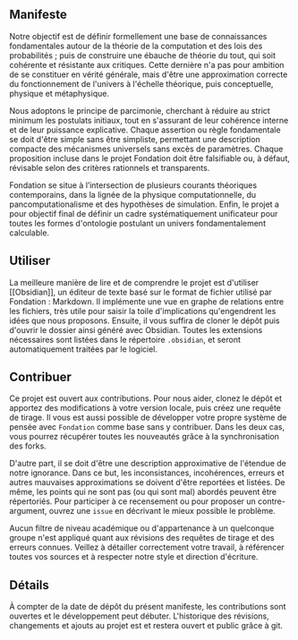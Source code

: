 ## Manifeste

Notre objectif est de définir formellement une base de connaissances fondamentales autour de la théorie de la computation et des lois des probabilités ; puis de construire une ébauche de théorie du tout, qui soit cohérente et résistante aux critiques. Cette dernière n'a pas pour ambition de se constituer en vérité générale, mais d'être une approximation correcte du fonctionnement de l'univers à l'échelle théorique, puis conceptuelle, physique et métaphysique.

Nous adoptons le principe de parcimonie, cherchant à réduire au strict minimum les postulats initiaux, tout en s'assurant de leur cohérence interne et de leur puissance explicative. Chaque assertion ou règle fondamentale se doit d'être simple sans être simpliste, permettant une description compacte des mécanismes universels sans excès de paramètres. Chaque proposition incluse dans le projet Fondation doit être falsifiable ou, à défaut, révisable selon des critères rationnels et transparents.

Fondation se situe à l’intersection de plusieurs courants théoriques contemporains, dans la lignée de la physique computationnelle, du pancomputationalisme et des hypothèses de simulation. Enfin, le projet a pour objectif final de définir un cadre systématiquement unificateur pour toutes les formes d'ontologie postulant un univers fondamentalement calculable.
## Utiliser

La meilleure manière de lire et de comprendre le projet est d'utiliser [[Obsidian]], un éditeur de texte basé sur le format de fichier utilisé par Fondation : Markdown. Il implémente une vue en graphe de relations entre les fichiers, très utile pour saisir la toile d'implications qu'engendrent les idées que nous proposons. Ensuite, il vous suffira de cloner le dépôt puis d'ouvrir le dossier ainsi généré avec Obsidian. Toutes les extensions nécessaires sont listées dans le répertoire `.obsidian`, et seront automatiquement traitées par le logiciel.
## Contribuer 

Ce projet est ouvert aux contributions. Pour nous aider, clonez le dépôt et apportez des modifications à votre version locale, puis créez une requête de tirage. Il vous est aussi possible de développer votre propre système de pensée avec `Fondation` comme base sans y contribuer. Dans les deux cas, vous pourrez récupérer toutes les nouveautés grâce à la synchronisation des forks. 

D'autre part, il se doit d'être une description approximative de l'étendue de notre ignorance. Dans ce but, les inconsistances, incohérences, erreurs et autres mauvaises approximations se doivent d'être reportées et listées. De même, les points qui ne sont pas (ou qui sont mal) abordés peuvent être répertoriés. Pour participer à ce recensement ou pour proposer un contre-argument, ouvrez une `issue` en décrivant le mieux possible le problème.

Aucun filtre de niveau académique ou d'appartenance à un quelconque groupe n'est appliqué quant aux révisions des requêtes de tirage et des erreurs connues. Veillez à détailler correctement votre travail, à référencer toutes vos sources et à respecter notre style et direction d'écriture.
## Détails

À compter de la date de dépôt du présent manifeste, les contributions sont ouvertes et le développement peut débuter. L'historique des révisions, changements et ajouts au projet est et restera ouvert et public grâce à git.